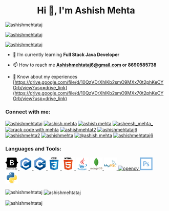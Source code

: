 <h1 align="center">Hi 👋, I'm Ashish Mehta</h1>
<p align="left"> <img src="https://komarev.com/ghpvc/?username=ashishmehtataj&label=Profile%20views&color=0e75b6&style=flat" alt="ashishmehtataj" /> </p>

<p align="left"> <a href="https://github.com/ryo-ma/github-profile-trophy"><img src="https://github-profile-trophy.vercel.app/?username=ashishmehtataj" alt="ashishmehtataj" /></a> </p>

<p align="left"> <a href="https://twitter.com/ashishmehtataj" target="blank"><img src="https://img.shields.io/twitter/follow/ashishmehtataj?logo=twitter&style=for-the-badge" alt="ashishmehtataj" /></a> </p>

- 🌱 I’m currently learning **Full Stack Java Developer**

- 📫 How to reach me **Ashishmehtataj6@gmail.com or 8690585738**

- 📄 Know about my experiences [https://drive.google.com/file/d/10QzVDrXhIKb2smO9MXx70t2phKeCYOrb/view?usp=drive_link](https://drive.google.com/file/d/10QzVDrXhIKb2smO9MXx70t2phKeCYOrb/view?usp=drive_link)

<h3 align="left">Connect with me:</h3>
<p align="left">
<a href="https://twitter.com/ashishmehtataj" target="blank"><img align="center" src="https://raw.githubusercontent.com/rahuldkjain/github-profile-readme-generator/master/src/images/icons/Social/twitter.svg" alt="ashishmehtataj" height="30" width="40" /></a>
<a href="https://linkedin.com/in/ashish mehta" target="blank"><img align="center" src="https://raw.githubusercontent.com/rahuldkjain/github-profile-readme-generator/master/src/images/icons/Social/linked-in-alt.svg" alt="ashish mehta" height="30" width="40" /></a>
<a href="https://fb.com/ashish mehta" target="blank"><img align="center" src="https://raw.githubusercontent.com/rahuldkjain/github-profile-readme-generator/master/src/images/icons/Social/facebook.svg" alt="ashish mehta" height="30" width="40" /></a>
<a href="https://instagram.com/asheesh_mehta_" target="blank"><img align="center" src="https://raw.githubusercontent.com/rahuldkjain/github-profile-readme-generator/master/src/images/icons/Social/instagram.svg" alt="asheesh_mehta_" height="30" width="40" /></a>
<a href="https://www.youtube.com/c/crack code with mehta" target="blank"><img align="center" src="https://raw.githubusercontent.com/rahuldkjain/github-profile-readme-generator/master/src/images/icons/Social/youtube.svg" alt="crack code with mehta" height="30" width="40" /></a>
<a href="https://www.codechef.com/users/ashishmehtat2" target="blank"><img align="center" src="https://cdn.jsdelivr.net/npm/simple-icons@3.1.0/icons/codechef.svg" alt="ashishmehtat2" height="30" width="40" /></a>
<a href="https://www.hackerrank.com/ashishmehtataj6" target="blank"><img align="center" src="https://raw.githubusercontent.com/rahuldkjain/github-profile-readme-generator/master/src/images/icons/Social/hackerrank.svg" alt="ashishmehtataj6" height="30" width="40" /></a>
<a href="https://codeforces.com/profile/ashishmehta2" target="blank"><img align="center" src="https://raw.githubusercontent.com/rahuldkjain/github-profile-readme-generator/master/src/images/icons/Social/codeforces.svg" alt="ashishmehta2" height="30" width="40" /></a>
<a href="https://www.leetcode.com/ashishmehta" target="blank"><img align="center" src="https://raw.githubusercontent.com/rahuldkjain/github-profile-readme-generator/master/src/images/icons/Social/leet-code.svg" alt="ashishmehta" height="30" width="40" /></a>
<a href="https://www.hackerearth.com/@ashish mehta" target="blank"><img align="center" src="https://raw.githubusercontent.com/rahuldkjain/github-profile-readme-generator/master/src/images/icons/Social/hackerearth.svg" alt="@ashish mehta" height="30" width="40" /></a>
<a href="https://auth.geeksforgeeks.org/user/ashishmehtataj6" target="blank"><img align="center" src="https://raw.githubusercontent.com/rahuldkjain/github-profile-readme-generator/master/src/images/icons/Social/geeks-for-geeks.svg" alt="ashishmehtataj6" height="30" width="40" /></a>
</p>

<h3 align="left">Languages and Tools:</h3>
<p align="left"> <a href="https://getbootstrap.com" target="_blank" rel="noreferrer"> <img src="https://raw.githubusercontent.com/devicons/devicon/master/icons/bootstrap/bootstrap-plain-wordmark.svg" alt="bootstrap" width="40" height="40"/> </a> <a href="https://www.cprogramming.com/" target="_blank" rel="noreferrer"> <img src="https://raw.githubusercontent.com/devicons/devicon/master/icons/c/c-original.svg" alt="c" width="40" height="40"/> </a> <a href="https://www.w3schools.com/cpp/" target="_blank" rel="noreferrer"> <img src="https://raw.githubusercontent.com/devicons/devicon/master/icons/cplusplus/cplusplus-original.svg" alt="cplusplus" width="40" height="40"/> </a> <a href="https://www.w3schools.com/css/" target="_blank" rel="noreferrer"> <img src="https://raw.githubusercontent.com/devicons/devicon/master/icons/css3/css3-original-wordmark.svg" alt="css3" width="40" height="40"/> </a> <a href="https://www.w3.org/html/" target="_blank" rel="noreferrer"> <img src="https://raw.githubusercontent.com/devicons/devicon/master/icons/html5/html5-original-wordmark.svg" alt="html5" width="40" height="40"/> </a> <a href="https://www.java.com" target="_blank" rel="noreferrer"> <img src="https://raw.githubusercontent.com/devicons/devicon/master/icons/java/java-original.svg" alt="java" width="40" height="40"/> </a> <a href="https://www.mongodb.com/" target="_blank" rel="noreferrer"> <img src="https://raw.githubusercontent.com/devicons/devicon/master/icons/mongodb/mongodb-original-wordmark.svg" alt="mongodb" width="40" height="40"/> </a> <a href="https://www.mysql.com/" target="_blank" rel="noreferrer"> <img src="https://raw.githubusercontent.com/devicons/devicon/master/icons/mysql/mysql-original-wordmark.svg" alt="mysql" width="40" height="40"/> </a> <a href="https://opencv.org/" target="_blank" rel="noreferrer"> <img src="https://www.vectorlogo.zone/logos/opencv/opencv-icon.svg" alt="opencv" width="40" height="40"/> </a> <a href="https://www.photoshop.com/en" target="_blank" rel="noreferrer"> <img src="https://raw.githubusercontent.com/devicons/devicon/master/icons/photoshop/photoshop-line.svg" alt="photoshop" width="40" height="40"/> </a> <a href="https://www.python.org" target="_blank" rel="noreferrer"> <img src="https://raw.githubusercontent.com/devicons/devicon/master/icons/python/python-original.svg" alt="python" width="40" height="40"/> </a> </p>

<p><img align="left" src="https://github-readme-stats.vercel.app/api/top-langs?username=ashishmehtataj&show_icons=true&locale=en&layout=compact" alt="ashishmehtataj" /></p>

<p>&nbsp;<img align="center" src="https://github-readme-stats.vercel.app/api?username=ashishmehtataj&show_icons=true&locale=en" alt="ashishmehtataj" /></p>

<p><img align="center" src="https://github-readme-streak-stats.herokuapp.com/?user=ashishmehtataj&" alt="ashishmehtataj" /></p>

